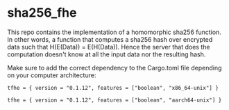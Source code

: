 # sha256_fhe

This repo contains the implementation of a homomorphic sha256 function. In other words, a function that computes a sha256 hash over encrypted data such that H(E(Data)) = E(H(Data)). Hence the server that does the computation doesn't know at all the input data nor the resulting hash.

Make sure to add the correct dependency to the Cargo.toml file depending on your computer architecture:
```
tfhe = { version = "0.1.12", features = ["boolean", "x86_64-unix"] }
```
```
tfhe = { version = "0.1.12", features = ["boolean", "aarch64-unix"] }
```
